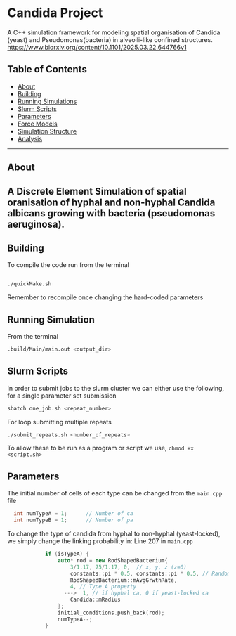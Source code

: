 # Candida Project

A C++ simulation framework for modeling spatial organisation of Candida (yeast) and Pseudomonas(bacteria) in alveoili-like confined structures.
https://www.biorxiv.org/content/10.1101/2025.03.22.644766v1

## Table of Contents

- [About](#about)
- [Building](#building)  
- [Running Simulations](#running-simulations)    
- [Slurm Scripts](#slurm-scripts)
- [Parameters](#parameters)
- [Force Models](#force-models) 
- [Simulation Structure](#simulation-structure)
- [Analysis](#analysis)
---

## About

A Discrete Element Simulation of spatial oranisation of hyphal and non-hyphal Candida albicans growing with bacteria (pseudomonas aeruginosa). 
---

## Building
To compile the code run from the terminal
```bash

./quickMake.sh
```
Remember to recompile once changing the hard-coded parameters

## Running Simulation
From the terminal 
```bash
.build/Main/main.out <output_dir>
```

## Slurm Scripts
In order to submit jobs to the slurm cluster we can either use the following, 
for a single parameter set submission
``` bash
sbatch one_job.sh <repeat_number>
```
For loop submitting multiple repeats
``` bash
./submit_repeats.sh <number_of_repeats>
```
To allow these to be run as a program or script we use,
``` chmod +x <script.sh> ```

## Parameters
The initial number of cells of each type can be changed from the ```main.cpp``` file
``` C++
  int numTypeA = 1;      // Number of ca
  int numTypeB = 1;      // Number of pa
```
To change the type of candida from hyphal to non-hyphal (yeast-locked), we simply change the linking probability in:
Line 207 in ```main.cpp```
``` C++
            if (isTypeA) {
                auto* rod = new RodShapedBacterium{
                    3/1.17, 75/1.17, 0,  // x, y, z (z=0)
                    constants::pi * 0.5, constants::pi * 0.5, // Random angle
                    RodShapedBacterium::mAvgGrwthRate,
                    4, // Type A property
                  --->  1, // if hyphal ca, 0 if yeast-locked ca
                    Candida::mRadius
                };
                initial_conditions.push_back(rod);
                numTypeA--;
            }
```

